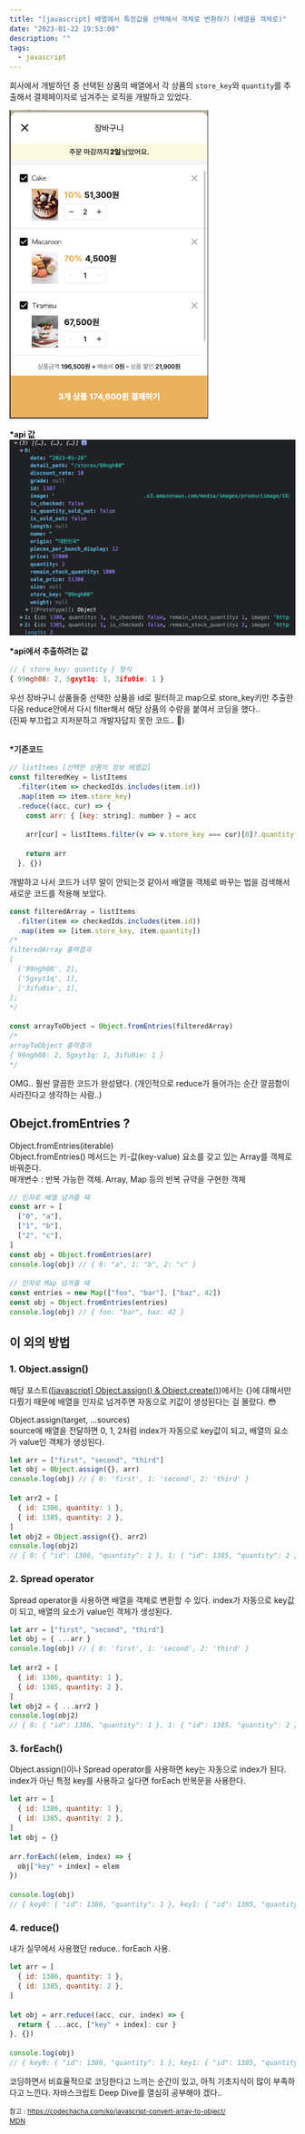 ```yaml
---
title: "[javascript] 배열에서 특정값을 선택해서 객체로 변환하기 (배열을 객체로)"
date: "2023-01-22 19:53:00"
description: ""
tags:
  - javascript
---
```


회사에서 개발하던 중 선택된 상품의 배열에서 각 상품의 `store_key`와 `quantity`를 추출해서 결제페이지로 넘겨주는 로직을 개발하고 있었다.

<div style="max-width: 350px">

![장바구니](img/2023-01-22.jpg)

</div>

**\*api 값**
![api](img/2023-01-22-1.jpg)

**\*api에서 추출하려는 값**

```js
// { store_key: quantity } 형식
{ 99ngh08: 2, 5gxyt1q: 1, 3ifu0ie: 1 }
```

우선 장바구니 상품들중 선택한 상품을 id로 필터하고 map으로 store_key키만 추출한 다음 reduce안에서 다시 filter해서 해당 상품의 수량을 붙여서 코딩을 했다..<br>
(진짜 부끄럽고 지저분하고 개발자답지 못한 코드.. 🤪)
<br><br>

**\*기존코드**

```js
// listItems [선택한 상품의 정보 배열값]
const filteredKey = listItems
  .filter(item => checkedIds.includes(item.id))
  .map(item => item.store_key)
  .reduce((acc, cur) => {
    const arr: { [key: string]: number } = acc

    arr[cur] = listItems.filter(v => v.store_key === cur)[0]?.quantity

    return arr
  }, {})
```

개발하고 나서 코드가 너무 말이 안되는것 같아서 배열을 객체로 바꾸는 법을 검색해서 새로운 코드를 적용해 보았다.

```js
const filteredArray = listItems
  .filter(item => checkedIds.includes(item.id))
  .map(item => [item.store_key, item.quantity])
/*
filteredArray 출력결과
[
  ['99ngh08', 2],
  ['5gxyt1q', 1],
  ['3ifu0ie', 1],
];
*/

const arrayToObject = Object.fromEntries(filteredArray)
/*
arrayToObject 출력결과
{ 99ngh08: 2, 5gxyt1q: 1, 3ifu0ie: 1 }
*/
```

OMG.. 훨씬 깔끔한 코드가 완성됐다. (개인적으로 reduce가 들어가는 순간 깔끔함이 사라진다고 생각하는 사람..)

## Obejct.fromEntries ?

<div class="blockquote">
    Object.fromEntries(iterable)
</div>  
Object.fromEntries() 메서드는 키-값(key-value) 요소를 갖고 있는 Array를 객체로 바꿔준다. <br>
매개변수 : 반복 가능한 객체. Array, Map 등의 반복 규약을 구현한 객체

```js
// 인자로 배열 넘겨줄 때
const arr = [
  ["0", "a"],
  ["1", "b"],
  ["2", "c"],
]
const obj = Object.fromEntries(arr)
console.log(obj) // { 0: "a", 1: "b", 2: "c" }

// 인자로 Map 넘겨줄 때
const entries = new Map(["foo", "bar"], ["baz", 42])
const obj = Object.fromEntries(entries)
console.log(obj) // { foo: "bar", baz: 42 }
```

## 이 외의 방법

### 1. Object.assign()

해당 포스트(<a href="https://phrygia.github.io/js/2021-09-21-object/" target="_blank">[javascript] Object.assign() & Object.create()</a>)에서는 {}에 대해서만 다뤘기 때문에 배열을 인자로 넘겨주면 자동으로 키값이 생성된다는 걸 몰랐다. 😳 <br>

<div class="blockquote">
    Object.assign(target, ...sources)
</div>  
source에 배열을 전달하면 0, 1, 2처럼 index가 자동으로 key값이 되고, 배열의 요소가 value인 객체가 생성된다.

```js
let arr = ["first", "second", "third"]
let obj = Object.assign({}, arr)
console.log(obj) // { 0: 'first', 1: 'second', 2: 'third' }

let arr2 = [
  { id: 1386, quantity: 1 },
  { id: 1385, quantity: 2 },
]
let obj2 = Object.assign({}, arr2)
console.log(obj2)
// { 0: { "id": 1386, "quantity": 1 }, 1: { "id": 1385, "quantity": 2 } }
```

### 2. Spread operator

Spread operator을 사용하면 배열을 객체로 변환할 수 있다. index가 자동으로 key값이 되고, 배열의 요소가 value인 객체가 생성된다.

```js
let arr = ["first", "second", "third"]
let obj = { ...arr }
console.log(obj) // { 0: 'first', 1: 'second', 2: 'third' }

let arr2 = [
  { id: 1386, quantity: 1 },
  { id: 1385, quantity: 2 },
]
let obj2 = { ...arr2 }
console.log(obj2)
// { 0: { "id": 1386, "quantity": 1 }, 1: { "id": 1385, "quantity": 2 } }
```

### 3. forEach()

Object.assign()이나 Spread operator를 사용하면 key는 자동으로 index가 된다. index가 아닌 특정 key를 사용하고 싶다면 forEach 반복문을 사용한다.

```js
let arr = [
  { id: 1386, quantity: 1 },
  { id: 1385, quantity: 2 },
]
let obj = {}

arr.forEach((elem, index) => {
  obj["key" + index] = elem
})

console.log(obj)
// { key0: { "id": 1386, "quantity": 1 }, key1: { "id": 1385, "quantity": 2 } }
```

### 4. reduce()

내가 실무에서 사용했던 reduce.. forEach 사용.

```js
let arr = [
  { id: 1386, quantity: 1 },
  { id: 1385, quantity: 2 },
]

let obj = arr.reduce((acc, cur, index) => {
  return { ...acc, ["key" + index]: cur }
}, {})

console.log(obj)
// { key0: { "id": 1386, "quantity": 1 }, key1: { "id": 1385, "quantity": 2 } }
```

코딩하면서 비효율적으로 코딩한다고 느끼는 순간이 있고, 아직 기초지식이 많이 부족하다고 느낀다. 자바스크립트 Deep Dive를 열심히 공부해야 겠다..

<small class="from add">참고 : <a href="https://codechacha.com/ko/javascript-convert-array-to-object/" target="_blank">https://codechacha.com/ko/javascript-convert-array-to-object/</a><br>
<a href="https://developer.mozilla.org/ko/docs/Web/JavaScript/Reference/Global_Objects/Object/fromEntries" target="_blank">MDN</a>
</small>
